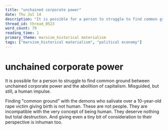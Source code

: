 ```yaml
---
title: "unchained corporate power"
date: Thu Jul 14
description: "It is possible for a person to struggle to find common ground between unchained corporate power and the abolition of capitalism."
thread_id: thread_0523
word_count: 79
reading_time: 1
primary_theme: marxism_historical materialism
tags: ["marxism_historical materialism", "political economy"]
---
```


# unchained corporate power

It is possible for a person to struggle to find common ground between unchained corporate power and the abolition of capitalism. Misguided, but still, a human impulse.

Finding "common ground" with the demons who salivate over a 10-year-old rape victim giving birth is not human. These are not people. They are incompatible with the very concept of being human. They deserve nothing but total destruction. And giving even a tiny bit of consideration to their perspective is inhuman too.